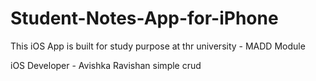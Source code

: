 # Student-Notes-App-for-iPhone
This iOS App is built for study purpose at thr university - MADD Module

iOS Developer - Avishka Ravishan
simple crud
